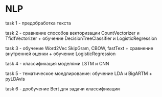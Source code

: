 # NLP
task 1 - предобработка текста

task 2 - сравнение способов векторизации CountVectorizer и TfidfVectorizer + обучение DecisionTreeClassifier и LogisticRegression

task 3 - обучение Word2Vec SkipGram, CBOW, fastText + сравнение внутренней оценки + обучение LogisticRegression

task 4 - классификация моделями LSTM и CNN

task 5 - тематическое моедлирование: обучение LDA и BigARTM + pyLDAvis

task 6 - дообучение Bert для задачи классификации
